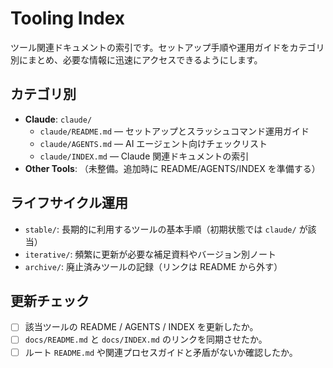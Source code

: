 # Tooling Index

ツール関連ドキュメントの索引です。セットアップ手順や運用ガイドをカテゴリ別にまとめ、必要な情報に迅速にアクセスできるようにします。

## カテゴリ別
- **Claude**: `claude/`
  - `claude/README.md` — セットアップとスラッシュコマンド運用ガイド
  - `claude/AGENTS.md` — AI エージェント向けチェックリスト
  - `claude/INDEX.md` — Claude 関連ドキュメントの索引
- **Other Tools**: （未整備。追加時に README/AGENTS/INDEX を準備する）

## ライフサイクル運用
- `stable/`: 長期的に利用するツールの基本手順（初期状態では `claude/` が該当）
- `iterative/`: 頻繁に更新が必要な補足資料やバージョン別ノート
- `archive/`: 廃止済みツールの記録（リンクは README から外す）

## 更新チェック
- [ ] 該当ツールの README / AGENTS / INDEX を更新したか。
- [ ] `docs/README.md` と `docs/INDEX.md` のリンクを同期させたか。
- [ ] ルート `README.md` や関連プロセスガイドと矛盾がないか確認したか。
